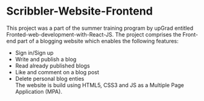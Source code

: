 # Scribbler-Website-Frontend
This project was a part of the summer training program by upGrad entitled Fronted-web-development-with-React-JS.
The project comprises the Front-end part of a blogging website which enables the following features:
- Sign in/Sign up
- Write and publish a blog
- Read already published blogs
- Like and comment on a blog post
- Delete personal blog enties<br>
The website is build using HTML5, CSS3 and JS as a Multiple Page Application (MPA).
